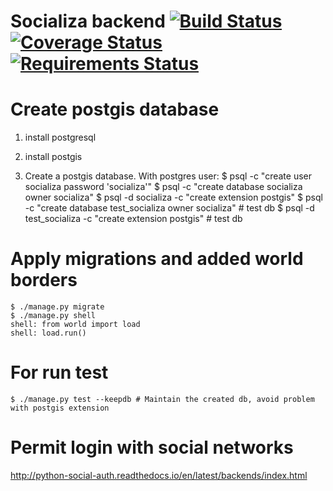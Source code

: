 # Socializa backend [![Build Status](https://travis-ci.org/wadobo/socializa.svg?branch=master)](https://travis-ci.org/wadobo/socializa) [![Coverage Status](https://coveralls.io/repos/github/wadobo/socializa/badge.svg?branch=master)](https://coveralls.io/github/wadobo/socializa?branch=master) [![Requirements Status](https://requires.io/github/wadobo/socializa/requirements.svg?branch=master)](https://requires.io/github/wadobo/socializa/requirements/?branch=master)

# Create postgis database

1. install postgresql
2. install postgis

3. Create a postgis database. With postgres user:
    $ psql -c "create user socializa password 'socializa'"
    $ psql -c "create database socializa owner socializa"
    $ psql -d socializa -c "create extension postgis"
    $ psql -c "create database test_socializa owner socializa" # test db
    $ psql -d test_socializa -c "create extension postgis" # test db

# Apply migrations and added world borders

    $ ./manage.py migrate
    $ ./manage.py shell
    shell: from world import load
    shell: load.run()

# For run test

    $ ./manage.py test --keepdb # Maintain the created db, avoid problem with postgis extension

# Permit login with social networks

http://python-social-auth.readthedocs.io/en/latest/backends/index.html
